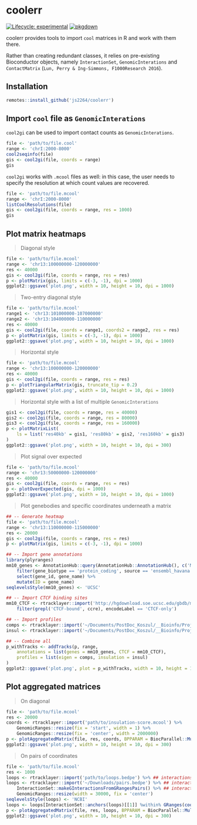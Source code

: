 # coolerr

<!-- badges: start -->
[![Lifecycle: experimental](https://img.shields.io/badge/lifecycle-experimental-orange.svg)](https://lifecycle.r-lib.org/articles/stages.html#experimental)
[![pkgdown](https://github.com/js2264/coolerr/workflows/pkgdown/badge.svg)](https://github.com/js2264/coolerr/actions)
<!-- badges: end -->

coolerr provides tools to import `cool` matrices in R and work with them there. 

Rather than creating redundant classes, it relies on pre-existing Bioconductor objects, namely `InteractionSet`, `GenomicInterations` and `ContactMatrix` (`Lun, Perry & Ing-Simmons, F1000Research 2016`).

## Installation

```r
remotes::install_github('js2264/coolerr')
```

## Import `cool` file as `GenomicInterations`

`cool2gi` can be used to import contact counts as `GenomicInterations`. 

```r
file <- 'path/to/file.cool'
range <- 'chrI:2000-8000'
cool2seqinfo(file)
gis <- cool2gi(file, coords = range)
gis
```

`cool2gi` works with `.mcool` files as well: in this case, the user needs to specify the resolution at which count values are recovered. 

```r
file <- 'path/to/file.mcool'
range <- 'chrI:2000-8000'
listCoolResolutions(file)
gis <- cool2gi(file, coords = range, res = 1000)
gis
```

## Plot matrix heatmaps

> Diagonal style

```r
file <- 'path/to/file.mcool'
range <- 'chr13:100000000-120000000'
res <- 40000
gis <- cool2gi(file, coords = range, res = res)
p <- plotMatrix(gis, limits = c(-3, -1), dpi = 1000)
ggplot2::ggsave('plot.png', width = 10, height = 10, dpi = 1000)
```

> Two-entry diagonal style

```r
file <- 'path/to/file.mcool'
range1 <- 'chr13:101000000-107000000'
range2 <- 'chr13:104000000-110000000'
res <- 40000
gis <- cool2gi(file, coords = range1, coords2 = range2, res = res)
p <- plotMatrix(gis, limits = c(-3, -1), dpi = 1000)
ggplot2::ggsave('plot.png', width = 10, height = 10, dpi = 1000)
```

> Horizontal style

```r
file <- 'path/to/file.mcool'
range <- 'chr13:100000000-120000000'
res <- 40000
gis <- cool2gi(file, coords = range, res = res)
p <- plotTriangularMatrix(gis, truncate_tip = 0.2)
ggplot2::ggsave('plot.png', width = 10, height = 10, dpi = 1000)
```

> Horizontal style with a list of multiple `GenomicInterations`

```r
gis1 <- cool2gi(file, coords = range, res = 40000)
gis2 <- cool2gi(file, coords = range, res = 80000)
gis3 <- cool2gi(file, coords = range, res = 160000)
p <- plotMatrixList(
    ls = list('res40kb' = gis1, 'res80kb' = gis2, 'res160kb' = gis3)
)
ggplot2::ggsave('plot.png', width = 10, height = 10, dpi = 300)
```

> Plot signal over expected 

```r
file <- 'path/to/file.mcool'
range <- 'chr13:50000000-120000000'
res <- 40000
gis <- cool2gi(file, coords = range, res = res)
p <- plotOverExpected(gis, dpi = 1000)
ggplot2::ggsave('plot.png', width = 10, height = 10, dpi = 1000)
```

> Plot genebodies and specific coordinates underneath a matrix

```r
## -- Generate heatmap
file <- 'path/to/file.mcool'
range <- 'chr13:110000000-115000000'
res <- 20000
gis <- cool2gi(file, coords = range, res = res)
p <- plotMatrix(gis, limits = c(-3, -1), dpi = 1000)

## -- Import gene annotations
library(plyranges)
mm10_genes <- AnnotationHub::query(AnnotationHub::AnnotationHub(), c('Mus_musculus.GRCm39.104.gtf'))[[1]] %>% 
    filter(gene_biotype == 'protein_coding', source == 'ensembl_havana', type == 'gene') %>% 
    select(gene_id, gene_name) %>% 
    mutate(ID = gene_name)
seqlevelsStyle(mm10_genes) <- 'UCSC'

## -- Import CTCF binding sites
mm10_CTCF <- rtracklayer::import('http://hgdownload.soe.ucsc.edu/gbdb/mm10/encode3/ccre/encodeCcreCombined.bb') %>% 
    filter(grepl('CTCF-bound', ccre), encodeLabel == 'CTCF-only') 

## -- Import profiles
comps <- rtracklayer::import('~/Documents/PostDoc_Koszul/__Bioinfo/Projects/20210602_MCCs_HiC-deuts/compartments/AT409.cis.bw', as = 'Rle')
insul <- rtracklayer::import('~/Documents/PostDoc_Koszul/__Bioinfo/Projects/20210602_MCCs_HiC-deuts/tads/AT409_insulation-scores.bw', as = 'Rle')

## -- Combine all
p_withTracks <- addTracks(p, range, 
    annotations = list(genes = mm10_genes, CTCF = mm10_CTCF), 
    profiles = list(eigen = comps, insulation = insul)
)
ggplot2::ggsave('plot.png', plot = p_withTracks, width = 10, height = 10, dpi = 1000)
```

## Plot aggregated matrices

> On diagonal

```r
file <- 'path/to/file.mcool'
res <- 20000
coords <- rtracklayer::import('path/to/insulation-score.mcool') %>% 
    GenomicRanges::resize(fix = 'start', width = 1) %>% 
    GenomicRanges::resize(fix = 'center', width = 2000000)
p <- plotAggregatedMatrix(file, res, coords, BPPARAM = BiocParallel::MulticoreParam(workers = 16, tasks = 200, progressbar = TRUE))
ggplot2::ggsave('plot.png', width = 10, height = 10, dpi = 300)
```

> On pairs of coordinates

```r
file <- 'path/to/file.mcool'
res <- 1000
loops <- rtracklayer::import('path/to/loops.bedpe') %>% ## interactions as `Pairs` object
loops <- rtracklayer::import('~/Downloads/pairs.bedpe') %>% ## interactions as `Pairs` object
    InteractionSet::makeGInteractionsFromGRangesPairs() %>% ## interactions as `InteractionSet` object
    GenomicRanges::resize(width = 30000, fix = 'center')
seqlevelsStyle(loops) <- 'NCBI'
loops <- loops[InteractionSet::anchors(loops)[[1]] %within% GRanges(cool2seqinfo(file, res = 1000)) & InteractionSet::anchors(loops)[[2]] %within% GRanges(cool2seqinfo(file, res = 1000))]
p <- plotAggregatedMatrix(file, res, loops, BPPARAM = BiocParallel::MulticoreParam(workers = 16, tasks = 200, progressbar = TRUE))
ggplot2::ggsave('plot.png', width = 10, height = 10, dpi = 300)
```
